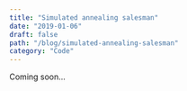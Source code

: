 ```yaml
---
title: "Simulated annealing salesman"
date: "2019-01-06"
draft: false
path: "/blog/simulated-annealing-salesman"
category: "Code"
---
```


Coming soon...